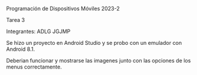 Programación de Dispositivos Móviles 2023-2

Tarea 3

Integrantes:
ADLG
JGJMP

Se hizo un proyecto en Android Studio y se probo con un emulador con Android 8.1.

Deberian funcionar y mostrarse las imagenes junto con las opciones de los menus correctamente.